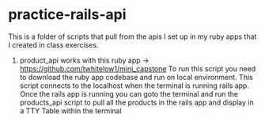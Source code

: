 # practice-rails-api

This is a folder of scripts that pull from the apis I set up in  my ruby apps that I created in class exercises.

1) product_api works with this ruby app -> https://github.com/twhitelow1/mini_capstone
   To run this script you need to download the ruby app codebase and run on local environment. This script connects to the localhost when the terminal is running
   rails app. Once the rails app is running you can goto the terminal and run the products_api script to pull all the products in the rails app and display in a 
   TTY Table within the terminal
